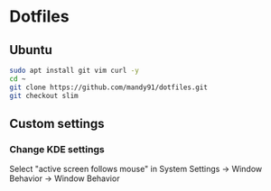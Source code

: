 # Dotfiles


## Ubuntu
```bash
sudo apt install git vim curl -y
cd ~
git clone https://github.com/mandy91/dotfiles.git
git checkout slim
```


## Custom settings

### Change KDE settings

Select "active screen follows mouse" in System Settings -> Window Behavior -> Window Behavior